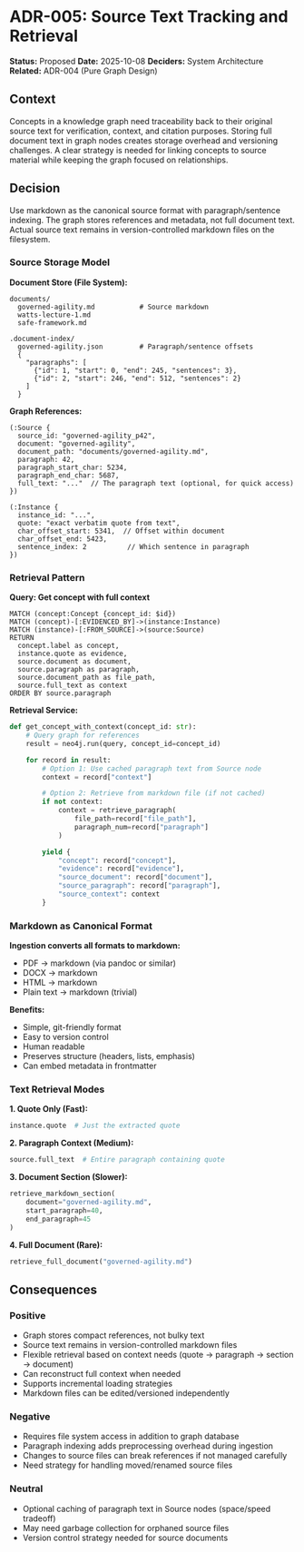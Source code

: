 # ADR-005: Source Text Tracking and Retrieval

**Status:** Proposed
**Date:** 2025-10-08
**Deciders:** System Architecture
**Related:** ADR-004 (Pure Graph Design)

## Context

Concepts in a knowledge graph need traceability back to their original source text for verification, context, and citation purposes. Storing full document text in graph nodes creates storage overhead and versioning challenges. A clear strategy is needed for linking concepts to source material while keeping the graph focused on relationships.

## Decision

Use markdown as the canonical source format with paragraph/sentence indexing. The graph stores references and metadata, not full document text. Actual source text remains in version-controlled markdown files on the filesystem.

### Source Storage Model

**Document Store (File System):**
```
documents/
  governed-agility.md           # Source markdown
  watts-lecture-1.md
  safe-framework.md

.document-index/
  governed-agility.json         # Paragraph/sentence offsets
  {
    "paragraphs": [
      {"id": 1, "start": 0, "end": 245, "sentences": 3},
      {"id": 2, "start": 246, "end": 512, "sentences": 2}
    ]
  }
```

**Graph References:**
```cypher
(:Source {
  source_id: "governed-agility_p42",
  document: "governed-agility",
  document_path: "documents/governed-agility.md",
  paragraph: 42,
  paragraph_start_char: 5234,
  paragraph_end_char: 5687,
  full_text: "..."  // The paragraph text (optional, for quick access)
})

(:Instance {
  instance_id: "...",
  quote: "exact verbatim quote from text",
  char_offset_start: 5341,  // Offset within document
  char_offset_end: 5423,
  sentence_index: 2          // Which sentence in paragraph
})
```

### Retrieval Pattern

**Query: Get concept with full context**
```cypher
MATCH (concept:Concept {concept_id: $id})
MATCH (concept)-[:EVIDENCED_BY]->(instance:Instance)
MATCH (instance)-[:FROM_SOURCE]->(source:Source)
RETURN
  concept.label as concept,
  instance.quote as evidence,
  source.document as document,
  source.paragraph as paragraph,
  source.document_path as file_path,
  source.full_text as context
ORDER BY source.paragraph
```

**Retrieval Service:**
```python
def get_concept_with_context(concept_id: str):
    # Query graph for references
    result = neo4j.run(query, concept_id=concept_id)

    for record in result:
        # Option 1: Use cached paragraph text from Source node
        context = record["context"]

        # Option 2: Retrieve from markdown file (if not cached)
        if not context:
            context = retrieve_paragraph(
                file_path=record["file_path"],
                paragraph_num=record["paragraph"]
            )

        yield {
            "concept": record["concept"],
            "evidence": record["evidence"],
            "source_document": record["document"],
            "source_paragraph": record["paragraph"],
            "source_context": context
        }
```

### Markdown as Canonical Format

**Ingestion converts all formats to markdown:**
- PDF → markdown (via pandoc or similar)
- DOCX → markdown
- HTML → markdown
- Plain text → markdown (trivial)

**Benefits:**
- Simple, git-friendly format
- Easy to version control
- Human readable
- Preserves structure (headers, lists, emphasis)
- Can embed metadata in frontmatter

### Text Retrieval Modes

**1. Quote Only (Fast):**
```python
instance.quote  # Just the extracted quote
```

**2. Paragraph Context (Medium):**
```python
source.full_text  # Entire paragraph containing quote
```

**3. Document Section (Slower):**
```python
retrieve_markdown_section(
    document="governed-agility.md",
    start_paragraph=40,
    end_paragraph=45
)
```

**4. Full Document (Rare):**
```python
retrieve_full_document("governed-agility.md")
```

## Consequences

### Positive
- Graph stores compact references, not bulky text
- Source text remains in version-controlled markdown files
- Flexible retrieval based on context needs (quote → paragraph → section → document)
- Can reconstruct full context when needed
- Supports incremental loading strategies
- Markdown files can be edited/versioned independently

### Negative
- Requires file system access in addition to graph database
- Paragraph indexing adds preprocessing overhead during ingestion
- Changes to source files can break references if not managed carefully
- Need strategy for handling moved/renamed source files

### Neutral
- Optional caching of paragraph text in Source nodes (space/speed tradeoff)
- May need garbage collection for orphaned source files
- Version control strategy needed for source documents
